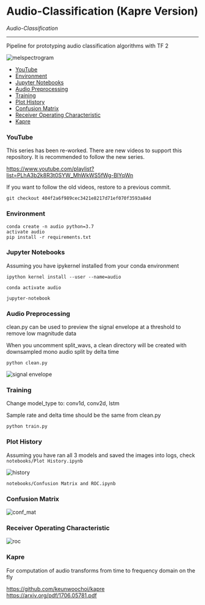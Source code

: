 # Audio-Classification (Kapre Version)
<em> Audio-Classification </em> <hr>

Pipeline for prototyping audio classification algorithms with TF 2

![melspectrogram](docs/mel_spectrograms.png)

<!-- TOC -->

- [YouTube](#youtube)
- [Environment](#environment)
- [Jupyter Notebooks](#jupyter-notebooks)
- [Audio Preprocessing](#audio-preprocessing)
- [Training](#training)
- [Plot History](#plot-history)
- [Confusion Matrix](#confusion-matrix)
- [Receiver Operating Characteristic](#receiver-operating-characteristic)
- [Kapre](#kapre)

<!-- /TOC -->

### YouTube

This series has been re-worked. There are new videos to support this repository. It is recommended to follow the new series.

https://www.youtube.com/playlist?list=PLhA3b2k8R3t0SYW_MhWkWS5fWg-BlYqWn

If you want to follow the old videos, restore to a previous commit.

`git checkout 404f2a6f989cec3421e8217d71ef070f3593a84d`

### Environment

```
conda create -n audio python=3.7
activate audio
pip install -r requirements.txt
```

### Jupyter Notebooks

Assuming you have ipykernel installed from your conda environment

`ipython kernel install --user --name=audio`

`conda activate audio`

`jupyter-notebook`

### Audio Preprocessing

clean.py can be used to preview the signal envelope at a threshold to remove low magnitude data

When you uncomment split_wavs, a clean directory will be created with downsampled mono audio split by delta time

`python clean.py`

![signal envelope](docs/signal_envelope.png)

### Training

Change model_type to: conv1d, conv2d, lstm

Sample rate and delta time should be the same from clean.py

`python train.py`

### Plot History

Assuming you have ran all 3 models and saved the images into logs, check `notebooks/Plot History.ipynb`

![history](docs/model_history.png)

`notebooks/Confusion Matrix and ROC.ipynb`

### Confusion Matrix

![conf_mat](docs/conf_mat.png)

### Receiver Operating Characteristic

![roc](docs/roc.png)

### Kapre

For computation of audio transforms from time to frequency domain on the fly

https://github.com/keunwoochoi/kapre  
https://arxiv.org/pdf/1706.05781.pdf
